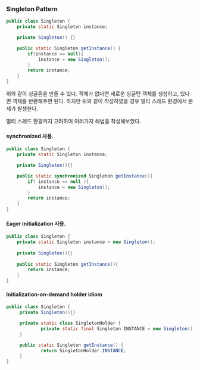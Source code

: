 ### Singleton Pattern

```java
public class Singleton {
    private static Singleton instance;

    private Singleton() {}

    public static Singleton getInstance() {
        if(instance == null){
            instance = new Singleton();
        }
        return instance;
    }
}
```

위와 같이 싱글톤을 만들 수 있다. 객체가 없다면 새로운 싱글턴 객체를 생성하고,
있다면 객체를 반환해주면 된다. 하지만 위와 같이 작성하였을 경우 멀티 스레드 환경에서 문제가 발생한다.

멀티 스레드 환경까지 고려하여 여러가지 해법을 작성해보았다.

#### synchronized 사용.

```java
public class Singleton {
    private static Singleton instance;

    private Singleton(){}

    public static synchronized Singleton getInstance(){
        if( instance == null ){
            instance = new Singleton();
        }
        return instance;
    }
}
```

#### Eager initialization 사용.

```java
public class Singleton {
    private static Singleton instance = new Singleton();
    
    private Singleton(){}
        
    public static Singleton getInstance(){
        return instance;
    }   
}
```

#### Initialization-on-demand holder idiom

```java
public class Singleton {
     private Singleton(){}

     private static class SingletonHolder {
             private static final Singleton INSTANCE = new Singleton();
     }

     public static Singleton getInstance() {
             return SingletonHolder.INSTANCE;
     }
}
```